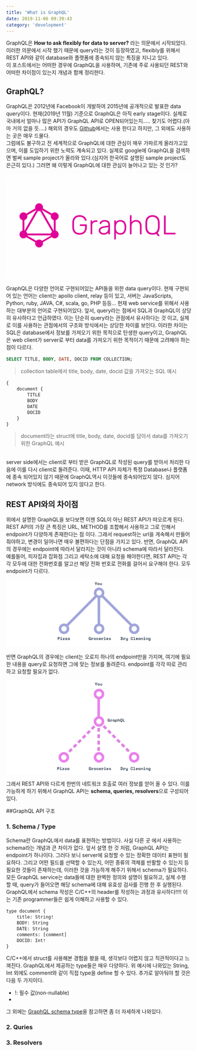 ```yaml
---
title: 'What is GraphQL'
date: 2019-11-06 09:39:43
category: 'development'
---
```


GraphQL은 <strong>How to ask flexibly for data to server?</strong> 라는 의문에서 시작되었다.
이러한 의문에서 시작 했기 때문에 query라는 것이 등장하였고, flexibly를 위해서 REST API와 같이 database와 플랫폼에 종속되지 않는 특징을 지니고 있다.<br>
이 포스트에서는 어떠한 경우에 GraphQL을 사용하며, 기존에 주로 사용되던 REST와 어떠한 차이점이 있는지 개념과 함께 정리한다.

## GraphQL?
GraphQL은 2012년에 Facebook이 개발하여 2015년에 공개적으로 발표한 data query이다. 현재(2019년 11월) 기준으로 GraphQL은 아직 early stage이다.
실제로 국내에서 얼마나 많은 API가 GraphQL API로 OPEN되어있는지..... 찾기도 어렵다.(아마 거의 없을 듯....) 해외의 경우도 [Github](https://developer.github.com/v4/)에서는 사용 한다고 하지만, 그 외에도 사용하는 곳은 매우 드물다.<br>
그럼에도 불구하고 전 세계적으로 GraphQL에 대한 관심이 매우 가파르게 올라가고있으며, 이를 도입하기 위한 노력도 계속되고 있다.
실제로 google에 GraphQL을 검색하면 벌써 sample project가 올라와 있다.(심지어 한국어로 설명된 sample project도 은근히 있다.) 그러면 왜 이렇게 GraphQL에 대한 관심이 늘어나고 있는 것 인가?

![](graphql-img/graphql-logo.png)

GraphQL은 다양한 언어로 구현되어있는 API들을 위한 data query이다. 현재 구현되어 있는 언어는 client는 apollo client, relay 등이 있고, 서버는 JavaScripts, Python, ruby, JAVA, C#, scala, go, PHP 등등... 현재 web service를 위해서 사용하는 대부분의 언어로 구현되어있다.
앞서, query라는 점에서 SQL과 GraphQL이 상당히 유사하다고 언급하였다. 이는 단순히 query라는 관점에서 유사하다는 것 이고, 실제로 이를 사용하는 관점에서의 구조와 방식에서는 상당한 차이를 보인다.
이러한 차이는 SQL은 database에서 정보를 가져오기 위한 목적으로 탄생한 query이고, GraphQL은 web client가 server로 부터 data를 가져오기 위한 목적이기 때문에 고려해야 하는 점이 다르다.
 
~~~SQL
SELECT TITLE, BODY, DATE, DOCID FROM COLLECTION;
~~~
> collection table에서 title, body, date, docid 값을 가져오는 SQL 예시
~~~
{
    document {
        TITLE
        BODY
        DATE
        DOCID
    }
}
~~~
> document라는 struct에 title, body, date, docid를 담아서 data를 가져오기 위한 GraphQL 예시

<br>
server side에서는 client로 부터 받은 GraphQL로 작성된 query를 받아서 처리한 다음에 이를 다시 client로 돌려준다. 
이때, HTTP API 자체가 특정 Database나 플랫폼에 종속 되어있지 않기 때문에 GraphQL역시 이것들에 종속되어있지 않다. 심지어 network 방식에도 종속되어 있지 않다고 한다.

## REST API와의 차이점
위에서 설명한 GraphQL을 보다보면 이젠 SQL이 아닌 REST API가 떠오르게 된다. REST API의 가장 큰 특징은 URL, METHOD를 조합해서 사용하고 그로 인해서 endpoint가 다양하게 존재한다는 점 이다.
그래서 request하는 url을 게속해서 만들어 줘야하고, 변경이 일어나면 매우 불편하다는 단점을 가지고 있다. 반면, GraphQL API의 경우에는 endpoint에 따라서 달라지는 것이 아니라 schema에 따라서 달라진다.<br>
예를들어, 피자집과 잡화점 그리고 세탁소에 대해 요청을 해야한다면, REST API는 각각 모두에 대한 전화번호를 알고선 해당 전화 번호로 전화를 걸어서 요구해야 한다. 모두 endpoint가 다르다.

![](graphql-img/rest-api-ex.png)

반면 GraphQL의 경우에는 client는 오로지 하나의 endpoint만을 가지며, 여기에 필요한 내용을 query로 요청하면 그에 맞는 정보를 돌려준다. endpoint를 각각 따로 관리하고 요청할 필요가 없다.

![](graphql-img/graphql-api-ex.png)

그래서 REST API와 다르게 한번의 네트워크 호출로 여러 정보를 얻어 올 수 있다. 이를 가능하게 하기 위해서 GraphQL API는 <strong>schema, queries, resolvers</strong>으로 구성되어있다.

##GraphQL API 구조
### 1. Schema / Type
Schema란 GraphQL에서 data를 표현하는 방법이다. 사실 다른 곳 에서 사용하는 schema라는 개념과 큰 차이가 없다.
앞서 설명 한 것 처럼, GraphQL API는 endpoint가 하나이다. 그러다 보니 server에 요청할 수 있는 정확한 데이터 표현이 필요하다. 
그리고 어떤 필드를 선택할 수 있는지, 어떤 종류의 객체를 반활할 수 있는지 등 필요한 것들이 존재하는데, 이러한 것을 가능하게 해주기 위해서 schema가 필요하다.
모든 GraphQL service는 data들에 대한 완벽한 정의와 설명이 필요하고, 실제 수행 할 때, query가 들어오면 해당 schema에 대해 유효성 검사를 진행 한 후 실행된다.
GraphQL에서 schema 작성은 C/C++의 header를 작성하는 과정과 유사하다!!!! 이는 기존 programmer들은 쉽게 이해하고 사용할 수 있다.<br>

~~~
type document {
    title: String!
    BODY: String
    DATE: String
    comments: [comment]
    DOCID: Int!
}
~~~

C/C++에서 struct를 사용해본 경험을 봤을 때, 생각보다 어렵지 않고 직관적이다고 느껴진다. GraphQL에서 제공하는 type들은 매우 다양하다. 위 예시에 나와있는 String, Int 외에도 comment와 같이 직접 type을 define 할 수 있다.
추가로 알아둬야 할 것은 다음 두 가지이다.
- !: 필수 값(non-nullable)
- [, ]: array

그 외에는 [GraphQL schema type](https://graphql.org/learn/schema/)을 참고하면 좀 더 자세하게 나와있다.
### 2. Quries

### 3. Resolvers